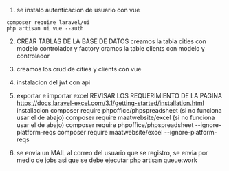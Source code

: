 1. se instalo autenticacion de usuario con vue 
```
composer require laravel/ui
php artisan ui vue --auth 
```

2. CREAR TABLAS DE LA BASE DE DATOS
    creamos la tabla cities con modelo controlador y factory
    cramos la table clients con modelo y controlador
3. creamos los crud de cities y clients con vue

4. instalacion del jwt con api



5. exportar e importar  excel
    REVISAR LOS REQUERIMIENTO DE LA PAGINA 
        https://docs.laravel-excel.com/3.1/getting-started/installation.html
    installacion
        composer require phpoffice/phpspreadsheet  (si no funciona usar el de abajo)
        composer require maatwebsite/excel (si no funciona usar el de abajo)
        composer require phpoffice/phpspreadsheet --ignore-platform-reqs
        composer require maatwebsite/excel --ignore-platform-reqs


6. se envia un MAIL al correo del usuario que se registro, se envia por medio de jobs asi que se debe ejecutar
    php artisan queue:work
